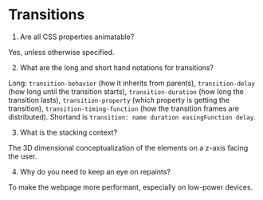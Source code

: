 # Transitions

1. Are all CSS properties animatable?

Yes, unless otherwise specified.

2. What are the long and short hand notations for transitions?

Long: `transition-behavior` (how it inherits from parents),
`transition-delay` (how long until the transition starts),
`transition-duration` (how long the transition lasts),
`transition-property` (which property is getting the transition),
`transition-timing-function` (how the transition frames are distributed).
Shortand is `transition: name duration easingFunction delay`.

3. What is the stacking context?

The 3D dimensional conceptualization of the elements on a z-axis facing the user.

4. Why do you need to keep an eye on repaints?

To make the webpage more performant, especially on low-power devices.
